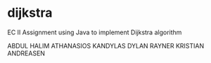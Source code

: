# dijkstra
EC II Assignment using Java to implement Dijkstra algorithm


ABDUL HALIM
ATHANASIOS KANDYLAS
DYLAN RAYNER
KRISTIAN ANDREASEN

